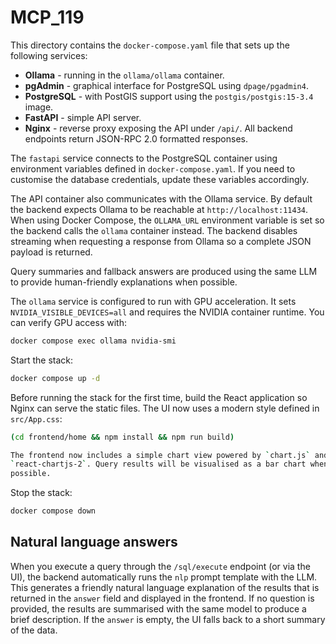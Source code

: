 # MCP_119

This directory contains the `docker-compose.yaml` file that sets up the following services:

- **Ollama** - running in the `ollama/ollama` container.
- **pgAdmin** - graphical interface for PostgreSQL using `dpage/pgadmin4`.
- **PostgreSQL** - with PostGIS support using the `postgis/postgis:15-3.4` image.
- **FastAPI** - simple API server.
- **Nginx** - reverse proxy exposing the API under `/api/`.
  All backend endpoints return JSON-RPC 2.0 formatted responses.

The `fastapi` service connects to the PostgreSQL container using environment
variables defined in `docker-compose.yaml`. If you need to customise the
database credentials, update these variables accordingly.

The API container also communicates with the Ollama service. By default the
backend expects Ollama to be reachable at `http://localhost:11434`. When using
Docker Compose, the `OLLAMA_URL` environment variable is set so the backend
calls the `ollama` container instead. The backend disables streaming when
requesting a response from Ollama so a complete JSON payload is returned.

Query summaries and fallback answers are produced using the same LLM to
provide human-friendly explanations when possible.

The `ollama` service is configured to run with GPU acceleration. It sets
`NVIDIA_VISIBLE_DEVICES=all` and requires the NVIDIA container runtime. You
can verify GPU access with:

```bash
docker compose exec ollama nvidia-smi
```

Start the stack:

```bash
docker compose up -d
```

Before running the stack for the first time, build the React application so Nginx can serve the static files. The UI now uses a modern style defined in `src/App.css`:

```bash
(cd frontend/home && npm install && npm run build)

The frontend now includes a simple chart view powered by `chart.js` and
`react-chartjs-2`. Query results will be visualised as a bar chart when
possible.
```


Stop the stack:

```bash
docker compose down
```

## Natural language answers

When you execute a query through the `/sql/execute` endpoint (or via the UI),
the backend automatically runs the `nlp` prompt template with the LLM. This
generates a friendly natural language explanation of the results that is
returned in the `answer` field and displayed in the frontend. If no question is
provided, the results are summarised with the same model to produce a brief
description. If the `answer` is empty, the UI falls back to a short summary of
the data.
